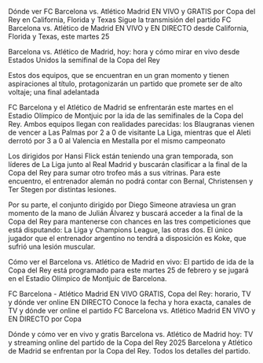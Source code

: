 Dónde ver FC Barcelona vs. Atlético Madrid EN VIVO y GRATIS por Copa del Rey en California, Florida y Texas
Sigue la transmisión del partido FC Barcelona vs. Atlético de Madrid EN VIVO y EN DIRECTO desde California, Florida y Texas, este martes 25

Barcelona vs. Atlético de Madrid, hoy: hora y cómo mirar en vivo desde Estados Unidos la semifinal de la Copa del Rey

Estos dos equipos, que se encuentran en un gran momento y tienen aspiraciones al título, protagonizarán un partido que promete ser de alto voltaje; una final adelantada

FC Barcelona y el Atlético de Madrid se enfrentarán este martes en el Estadio Olímpico de Montjuic por la ida de las semifinales de la Copa del Rey. Ambos equipos llegan con realidades parecidas: los Blaugranas vienen de vencer a Las Palmas por 2 a 0 de visitante La Liga, mientras que el Aleti derrotó por 3 a 0 al Valencia en Mestalla por el mismo campeonato

Los dirigidos por Hansi Flick están teniendo una gran temporada, son líderes de La Liga junto al Real Madrid y buscarán clasificar a la final de la Copa del Rey para sumar otro trofeo más a sus vitrinas. Para este encuentro, el entrenador alemán no podrá contar con Bernal, Christensen y Ter Stegen por distintas lesiones.

Por su parte, el conjunto dirigido por Diego Simeone atraviesa un gran momento de la mano de Julián Álvarez y buscará acceder a la final de la Copa del Rey para mantenerse con chances en las tres competiciones que está disputando: La Liga y Champions League, las otras dos. El único jugador que el entrenador argentino no tendrá a disposición es Koke, que sufrió una lesión muscular.

Cómo ver el Barcelona vs. Atlético de Madrid en vivo:
El partido de ida de la Copa del Rey está programado para este martes 25 de febrero y se jugará en el Estadio Olímpico de Montjuic de Barcelona.

FC Barcelona - Atlético Madrid EN VIVO GRATIS, Copa del Rey: horario, TV y dónde ver online EN DIRECTO
Conoce la fecha y hora exacta, canales de TV y dónde ver online el partido FC Barcelona vs. Atlético Madrid EN VIVO y EN DIRECTO por Copa

Dónde y cómo ver en vivo y gratis Barcelona vs. Atlético de Madrid hoy: TV y streaming online del partido de la Copa del Rey 2025
Barcelona y Atlético de Madrid se enfrentan por la Copa del Rey. Todos los detalles del partido.
